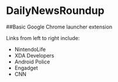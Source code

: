 # DailyNewsRoundup
##Basic Google Chrome launcher extension

Links from left to right include:
* NintendoLife
* XDA Developers
* Android Police
* Engadget
* CNN
